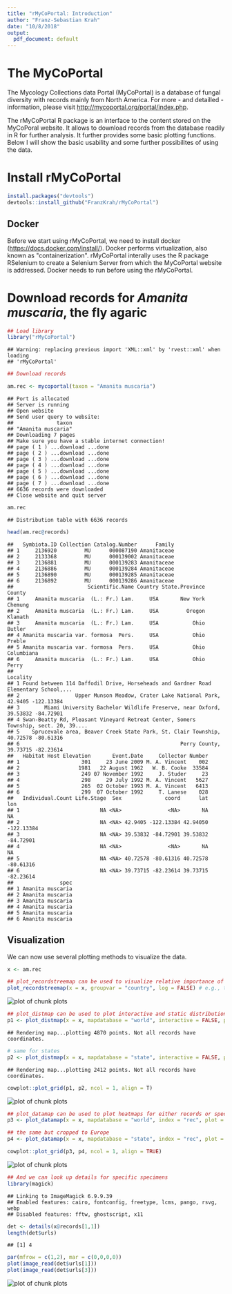 ```yaml
---
title: "rMyCoPortal: Introduction"
author: "Franz-Sebastian Krah"
date: "10/8/2018"
output:
  pdf_document: default
---
```


# The MyCoPortal

The Mycology Collections data Portal (MyCoPortal) is a database of fungal diversity with records mainly from North America. For more - and detailled - information, please visit http://mycoportal.org/portal/index.php.

The rMyCoPortal R package is an interface to the content stored on the MyCoPoral website. It allows to download records from the database readily in R for further analysis. It further provides some basic plotting functions. Below I will show the basic usability and some further possibilites of using the data.

# Install rMyCoPortal

```r
install.packages("devtools")
devtools::install_github("FranzKrah/rMyCoPortal")
```

## Docker

Before we start using rMyCoPortal, we need to install docker (https://docs.docker.com/install/). Docker performs  virtualization, also known as "containerization". rMyCoPortal interally uses the R package RSelenium to create a Selenium Server from which the MyCoPortal website is addressed. 
Docker needs to run before using the rMyCoPortal.

# Download records for *Amanita muscaria*, the fly agaric



```r
## Load library
library("rMyCoPortal")
```

```
## Warning: replacing previous import 'XML::xml' by 'rvest::xml' when loading
## 'rMyCoPortal'
```

```r
## Download records

am.rec <- mycoportal(taxon = "Amanita muscaria")
```

```
## Port is allocated 
## Server is running 
## Open website
## Send user query to website:
##              taxon 
## "Amanita muscaria" 
## Downloading 7 pages
## Make sure you have a stable internet connection!
## page ( 1 ) ...download ...done 
## page ( 2 ) ...download ...done
## page ( 3 ) ...download ...done
## page ( 4 ) ...download ...done
## page ( 5 ) ...download ...done
## page ( 6 ) ...download ...done
## page ( 7 ) ...download ...done
## 6636 records were downloaded 
## Close website and quit server
```

```r
am.rec
```

```
## Distribution table with 6636 records
```

```r
head(am.rec@records)
```

```
##   Symbiota.ID Collection Catalog.Number      Family
## 1     2136920         MU      000087190 Amanitaceae
## 2     2133368         MU      000139002 Amanitaceae
## 3     2136881         MU      000139283 Amanitaceae
## 4     2136886         MU      000139284 Amanitaceae
## 5     2136890         MU      000139285 Amanitaceae
## 6     2136892         MU      000139286 Amanitaceae
##                        Scientific.Name Country State.Province     County
## 1     Amanita muscaria  (L.: Fr.) Lam.     USA       New York    Chemung
## 2     Amanita muscaria  (L.: Fr.) Lam.     USA         Oregon    Klamath
## 3     Amanita muscaria  (L.: Fr.) Lam.     USA           Ohio     Butler
## 4 Amanita muscaria var. formosa  Pers.     USA           Ohio     Preble
## 5 Amanita muscaria var. formosa  Pers.     USA           Ohio Columbiana
## 6     Amanita muscaria  (L.: Fr.) Lam.     USA           Ohio      Perry
##                                                                              Locality
## 1 Found between 114 Daffodil Drive, Horseheads and Gardner Road Elementary School,...
## 2                  Upper Munson Meadow, Crater Lake National Park, 42.9405 -122.13384
## 3        Miami University Bachelor Wildlife Preserve, near Oxford, 39.53832 -84.72901
## 4 Swan-Beatty Rd, Pleasant Vineyard Retreat Center, Somers Township, sect. 20, 39....
## 5    Sprucevale area, Beaver Creek State Park, St. Clair Township, 40.72578 -80.61316
## 6                                                    Perry County, 39.73715 -82.23614
##   Habitat Host Elevation       Event.Date     Collector Number
## 1                    301     23 June 2009 M. A. Vincent    002
## 2                   1981   22 August 1962   W. B. Cooke  33584
## 3                    249 07 November 1992     J. Studer     23
## 4                    298     29 July 1992 M. A. Vincent   5627
## 5                    265  02 October 1993 M. A. Vincent   6413
## 6                    299  07 October 1992     T. Lanese    028
##   Individual.Count Life.Stage  Sex              coord      lat        lon
## 1                          NA <NA>               <NA>       NA         NA
## 2                          NA <NA> 42.9405 -122.13384 42.94050 -122.13384
## 3                          NA <NA> 39.53832 -84.72901 39.53832  -84.72901
## 4                          NA <NA>               <NA>       NA         NA
## 5                          NA <NA> 40.72578 -80.61316 40.72578  -80.61316
## 6                          NA <NA> 39.73715 -82.23614 39.73715  -82.23614
##               spec
## 1 Amanita muscaria
## 2 Amanita muscaria
## 3 Amanita muscaria
## 4 Amanita muscaria
## 5 Amanita muscaria
## 6 Amanita muscaria
```

## Visualization
We can now use several plotting methods to visualize the data.


```r
x <- am.rec

## plot_recordstreemap can be used to visualize relative importance of aspects of the data
plot_recordstreemap(x = x, groupvar = "country", log = FALSE) # e.g., the country distribution
```

![plot of chunk plots](vignettes//plots-1.png)

```r
## plot_distmap can be used to plot interactive and static distribution maps
p1 <- plot_distmap(x = x, mapdatabase = "world", interactive = FALSE, plot = FALSE) # the default is interactive
```

```
## Rendering map...plotting 4870 points. Not all records have coordinates.
```

```r
# same for states
p2 <- plot_distmap(x = x, mapdatabase = "state", interactive = FALSE, plot = FALSE)
```

```
## Rendering map...plotting 2412 points. Not all records have coordinates.
```

```r
cowplot::plot_grid(p1, p2, ncol = 1, align = T)
```

![plot of chunk plots](vignettes//plots-2.png)

```r
## plot_datamap can be used to plot heatmaps for either records or species richness (index = "rich")
p3 <- plot_datamap(x = x, mapdatabase = "world", index = "rec", plot = FALSE)

## the same but cropped to Europe
p4 <- plot_datamap(x = x, mapdatabase = "state", index = "rec", plot = FALSE)

cowplot::plot_grid(p3, p4, ncol = 1, align = TRUE)
```

![plot of chunk plots](vignettes//plots-3.png)

```r
## And we can look up details for specific specimens
library(magick)
```

```
## Linking to ImageMagick 6.9.9.39
## Enabled features: cairo, fontconfig, freetype, lcms, pango, rsvg, webp
## Disabled features: fftw, ghostscript, x11
```

```r
det <- details(x@records[1,1])
length(det$urls)
```

```
## [1] 4
```

```r
par(mfrow = c(1,2), mar = c(0,0,0,0))
plot(image_read(det$urls[1]))
plot(image_read(det$urls[3]))
```

![plot of chunk plots](vignettes//plots-4.png)
